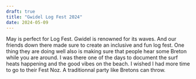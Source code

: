 ```yaml
---
draft: true
title: "Gwidel Log Fest 2024"
date: 2024-05-09
---
```


May is perfect for Log Fest. Gwidel is renowned for its waves. 
And our friends down there made sure to create an inclusive and fun log fest.
One thing they are doing well also is making sure that people hear some Breton while you are around.
I was there one of the days to document the surf heats happening and the good vibes on the beach.
I wished I had more time to go to their Fest Noz. A traditionnal party like Bretons can throw.
